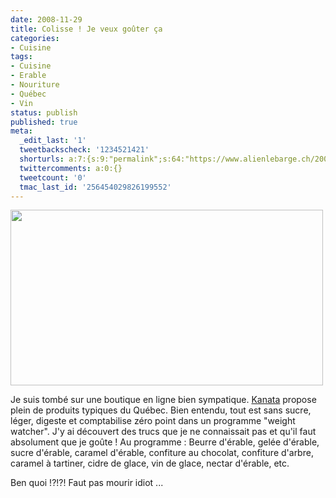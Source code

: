 ```yaml
---
date: 2008-11-29
title: Colisse ! Je veux goûter ça
categories:
- Cuisine
tags:
- Cuisine
- Erable
- Nouriture
- Québec
- Vin
status: publish
published: true
meta:
  _edit_last: '1'
  tweetbackscheck: '1234521421'
  shorturls: a:7:{s:9:"permalink";s:64:"https://www.alienlebarge.ch/2008/11/29/colisse-je-veux-gouter-ca/";s:7:"tinyurl";s:25:"https://tinyurl.com/dd674p";s:4:"isgd";s:17:"https://is.gd/ikh3";s:5:"bitly";s:20:"https://bit.ly/1qeLMT";s:5:"snipr";s:22:"https://snipr.com/b9xsg";s:5:"snurl";s:22:"https://snurl.com/b9xsg";s:7:"snipurl";s:24:"https://snipurl.com/b9xsg";}
  twittercomments: a:0:{}
  tweetcount: '0'
  tmac_last_id: '256454029826199552'
---
```

<img class="alignnone size-medium wp-image-820" title="Fondant d'érable" src="https://dlgjp9x71cipk.cloudfront.net/2008/11/beurederable.png" alt="" width="500" height="281" />

Je suis tombé sur une boutique en ligne bien sympatique. <a title="La boutique du Québec Kanata" href="https://www.kanata.fr/">Kanata</a> propose plein de produits typiques du Québec. Bien entendu, tout est sans sucre, léger, digeste et comptabilise zéro point dans un programme "weight watcher".
J'y ai découvert des trucs que je ne connaissait pas et qu'il faut absolument que je goûte !
Au programme : Beurre d'érable, gelée d'érable, sucre d'érable, caramel d'érable, confiture au chocolat, confiture d'arbre, caramel à tartiner, cidre de glace, vin de glace, nectar d'érable, etc.

Ben quoi !?!?! Faut pas mourir idiot ...

